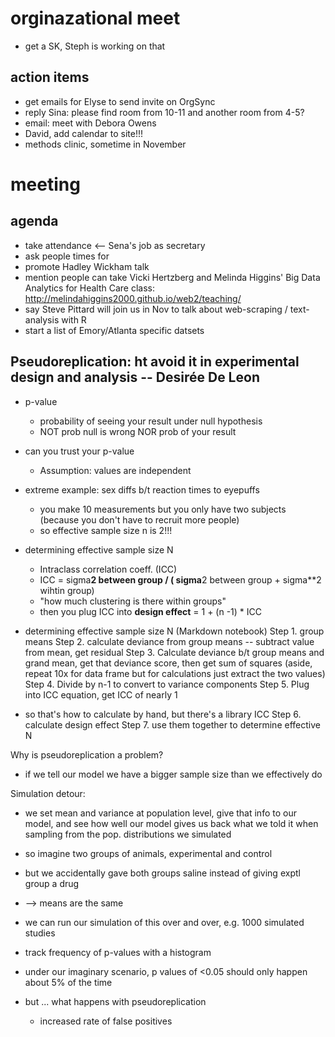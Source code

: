 # orginazational meet
- get a SK, Steph is working on that

## action items
- get emails for Elyse to send invite on OrgSync
- reply Sina: please find room from 10-11 and another room from 4-5?
- email: meet with Debora Owens
- David, add calendar to site!!!
- methods clinic, sometime in November

# meeting

## agenda
- take attendance <-- Sena's job as secretary
- ask people times for 
- promote Hadley Wickham talk
- mention people can take Vicki Hertzberg and Melinda Higgins' Big Data Analytics for Health Care class: http://melindahiggins2000.github.io/web2/teaching/
- say Steve Pittard will join us in Nov to talk about web-scraping / text-analysis with R
- start a list of Emory/Atlanta specific datsets

## Pseudoreplication: ht avoid it in experimental design and analysis -- Desirée De Leon
- p-value
  + probability of seeing your result under null hypothesis
  + NOT prob null is wrong NOR prob of your result

- can you trust your p-value
  + Assumption: values are independent

- extreme example: sex diffs b/t reaction times to eyepuffs
  + you make 10 measurements but you only have two subjects (because you don't have to recruit more people)
  + so effective sample size n is 2!!!

- determining effective sample size N
  + Intraclass correlation coeff. (ICC)
  + ICC = sigma**2 between group / ( sigma**2 between group + sigma**2 wihtin group)
  + "how much clustering is there within groups"
  + then you plug ICC into **design effect** = 1 + (n -1) * ICC

- determining effective sample size N (Markdown notebook)
  Step 1. group means
  Step 2. calculate deviance from group means -- subtract value from mean, get residual
  Step 3. Calculate deviance b/t group means and grand mean, get that deviance score,
          then get sum of squares
          (aside, repeat 10x for data frame but for calculations just extract the two values)
  Step 4. Divide by n-1 to convert to variance components
  Step 5. Plug into ICC equation, get ICC of nearly 1

- so that's how to calculate by hand, but there's a library ICC
  Step 6. calculate design effect
  Step 7. use them together to determine effective N

Why is pseudoreplication a problem?
- if we tell our model we have a bigger sample size than we effectively do

Simulation detour:
- we set mean and variance at population level, give that info to our model, and see how well
our model gives us back what we told it when sampling from the pop. distributions we simulated
- so imagine two groups of animals, experimental and control
- but we accidentally gave both groups saline instead of giving exptl group a drug 
- --> means are the same
- we can run our simulation of this over and over, e.g. 1000 simulated studies
- track frequency of p-values with a histogram
- under our imaginary scenario, p values of <0.05 should only happen about 5% of the time

- but ... what happens with pseudoreplication
  + increased rate of false positives
